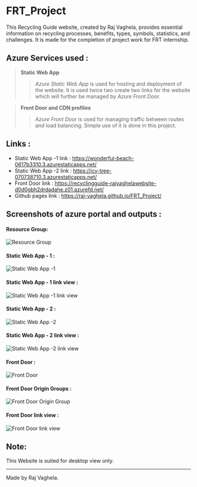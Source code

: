 # FRT_Project
This Recycling Guide website, created by Raj Vaghela, provides essential information on recycling processes, benefits, types, symbols, statistics, and challenges. It is made for the completion of project work for FRT internship.


## Azure Services used : 

> **Static Web App**
>> *Azure Static Web App* is used for hosting and deployment of the website. 
>> It is used twice two create two links for the website which will further be managed by *Azure Front Door*.

> **Front Door and CDN profiles**
>> *Azure Front Door* is used for managing traffic between routes and load balancing.
>> Simple use of it is done in this project.

## Links : 


+ Static Web App -1 link : https://wonderful-beach-0617b3310.3.azurestaticapps.net/ 
+ Static Web App -2 link : https://icy-tree-070738710.3.azurestaticapps.net/
+ Front Door link : https://recyclingguide-rajvaghelawebsite-d0d0gbh2drdadahe.z01.azurefd.net/
+ Github pages link : https://raj-vaghela.github.io/FRT_Project/

## Screenshots of azure portal and outputs :
#### Resource Group: 
![Resource Group](https://github.com/Raj-Vaghela/FRT_Project/assets/128961992/de47ad05-a376-4070-b639-2f35efd8df4c)
#### Static Web App - 1 :
![Static Web App -1](https://github.com/Raj-Vaghela/FRT_Project/assets/128961992/127470df-d228-4a42-8251-a60b86b8bce4)
#### Static Web App - 1 link view :
![Static Web App -1 link view](https://github.com/Raj-Vaghela/FRT_Project/assets/128961992/93b4bc01-b592-472b-b135-041e3b1d6fbc)
#### Static Web App - 2 : 
![Static Web App -2](https://github.com/Raj-Vaghela/FRT_Project/assets/128961992/7621e1af-6383-4850-9318-2dd7820420f0)
#### Static Web App - 2 link view : 
![Static Web App -2 link view](https://github.com/Raj-Vaghela/FRT_Project/assets/128961992/ee605dee-32d6-40be-a0df-f7ffdceb0e31)
#### Front Door :
![Front Door](https://github.com/Raj-Vaghela/FRT_Project/assets/128961992/22b06494-4b8d-4dd3-9859-10fcaf174d8c)
#### Front Door Origin Groups :
![Front Door Origin Group](https://github.com/Raj-Vaghela/FRT_Project/assets/128961992/e2b1bad7-72dd-4f92-940a-1fb9b9ea82fd)
#### Front Door link view :
![Front Door link view](https://github.com/Raj-Vaghela/FRT_Project/assets/128961992/bda39888-0ba7-4c50-9984-10c9077cff05)

## Note:
This Website is suited for desktop view only.

---
Made by Raj Vaghela.

